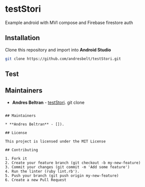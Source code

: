 # testStori

Example android with MVI compose and Firebase firestore auth


## Installation
Clone this repository and import into **Android Studio**

```bash
git clone https://github.com/andresbelt/testStori.git
```

## Test


## Maintainers

* **Andres Beltran** - [testStori](https://github.com/andresbelt/testStori).
git clone 
```

## Maintainers

* **Andres Beltran** - []).

## License

This project is licensed under the MIT License 

## Contributing

1. Fork it
2. Create your feature branch (git checkout -b my-new-feature)
3. Commit your changes (git commit -m 'Add some feature')
4. Run the linter (ruby lint.rb').
5. Push your branch (git push origin my-new-feature)
6. Create a new Pull Request
